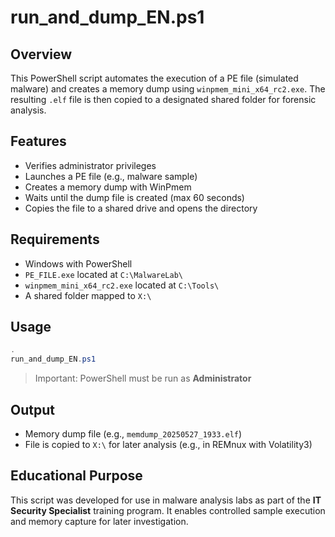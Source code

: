 # run_and_dump_EN.ps1

## Overview

This PowerShell script automates the execution of a PE file (simulated malware) and creates a memory dump using `winpmem_mini_x64_rc2.exe`. The resulting `.elf` file is then copied to a designated shared folder for forensic analysis.

## Features

- Verifies administrator privileges
- Launches a PE file (e.g., malware sample)
- Creates a memory dump with WinPmem
- Waits until the dump file is created (max 60 seconds)
- Copies the file to a shared drive and opens the directory

## Requirements

- Windows with PowerShell
- `PE_FILE.exe` located at `C:\MalwareLab\`
- `winpmem_mini_x64_rc2.exe` located at `C:\Tools\`
- A shared folder mapped to `X:\`

## Usage

```powershell
.
run_and_dump_EN.ps1
```

> Important: PowerShell must be run as **Administrator**

## Output

- Memory dump file (e.g., `memdump_20250527_1933.elf`)
- File is copied to `X:\` for later analysis (e.g., in REMnux with Volatility3)

## Educational Purpose

This script was developed for use in malware analysis labs as part of the **IT Security Specialist** training program. It enables controlled sample execution and memory capture for later investigation.
